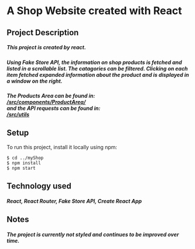 # A Shop Website created with React

## Project Description
##### This project is created by react. 
##### Using Fake Store API, the information on shop products is fetched and listed in a scrollable list. The catagories can be filtered. Clicking on each item fetched expanded information about the product and is displayed in a window on the right.     
##### 

##### The Products Area can be found in: <br>[/src/components/ProductArea/](/src/components/ProductArea/) <br> and  the API requests can be found in: <br> [/src/utils](/src/utils) <br>
## Setup
To run this project, install it locally using npm:

```
$ cd ../myShop
$ npm install
$ npm start
```
## Technology used
##### React, React Router, Fake Store API, Create React App
## Notes
##### The project is currently not styled and continues to be improved over time. 
